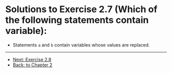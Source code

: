 # Solutions to Exercise 2.7 (Which of the following statements contain variable):

- Statements `a` and `b` contain variables whose values are replaced.

---
- [Next: Exercise 2.8](02_08.md)
- [Back: to Chapter 2](README.md)
